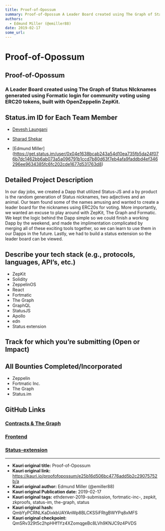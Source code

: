 ```yaml
---
title: Proof-of-Opossum
summary: Proof-of-Opossum A Leader Board created using The Graph of Status NIcknames generated using Formatic login for community voting using ERC20 tokens, built with OpenZeppelin ZepKit. Status.im ID for Each Team Member Devesh Laungani Sharad Shekar Edmund Miller Detailed Project Description In our day jobs, we created a Dapp that utilized Status-JS and a by product is the random generation of Status nicknames, two adjectives and an animal. Our team found some of the names amusing and wanted to create
authors:
  - Edmund Miller (@emiller88)
date: 2019-02-17
some_url: 
---
```


# Proof-of-Opossum



## Proof-of-Opossum

### A Leader Board created using The Graph of Status NIcknames generated using Formatic login for community voting using ERC20 tokens, built with OpenZeppelin ZepKit. 

## Status.im ID for Each Team Member
- [Devesh Laungani](https://get.status.im/user/0x04d599bcb990c52429c807aecddd39c9a9b726d6c16a9958ddaa61fc5ed90b1be7b9980ff5e4c261cf89b2961a02140e3a08f20747827b1aed0a48d444aca31558)

- [Sharad Shekar](https://get.status.imA/user/0x04697c18e3a96b56db7d0cd7b63fc467a04da38484f35de11dc8d9092a9a99694ac55b246da3fd6c61bcd0063ccc6313bd2ded8c280d1546da171a4ea27c7b2820)

- [Edmund Miller] (https://get.status.im/user/0x04e1638bcab243a54d10ea735fb5da24f076b7dc1462bb6ab073a5a096791b1ccd7b80d63f7eb4afa9faddbd4ef346296ee9634385fc6fc202cde1677d531763d8)

## Detailed Project Description
In our day jobs, we created a Dapp that utilized Status-JS and a by product is the random generation of Status nicknames, two adjectives and an animal. Our team found some of the names amusing and wanted to create a leader board for the nicknames using ERC20s for voting. More importantly, we wanted an excuse to play around with ZepKit, The Graph and Formatic. We kept the logic behind the Dapp simple so we could finish a working Dapp by the weekend, and made the implimentation complicated by merging all of these exciting tools together, so we can learn to use them in our Dapps in the future. Lastly, we had to build a status extension so the leader board can be viewed.

## Describe your tech stack (e.g., protocols, languages, API’s, etc.)
- ZepKit
- Solidity
- ZeppelinOS
- React
- Fortmatic
- The Graph
- GraphQL
- StatusJS
- Apollo
- edn
- Status extension

## Track for which you’re submitting (Open or Impact)


## All Bounties Completed/Incorporated

- Zeppelin
- Fortmatic Inc. 
- The Graph
- Status.im

## GitHub Links
### [Contracts & The Graph](https://github.com/Emiller88/proof-of-opossum)
### [Frontend](https://github.com/d7laungani/proof-of-oppossum)
### [Status-extension](https://ipfs.infura.io/ipfs/QmXzHxMLXBeCz9p1bT7SQXKuRZ7AVyxwkmkFdKuLGsQw8r/)







---

- **Kauri original title:** Proof-of-Opossum
- **Kauri original link:** https://kauri.io/proofofopossum/e25b16d506bc4776add5b2c29075752b/a
- **Kauri original author:** Edmund Miller (@emiller88)
- **Kauri original Publication date:** 2019-02-17
- **Kauri original tags:** ethdenver-2019-submission, fortmatic-inc-, zepkit, zkproofs, status-im, the-graph, status
- **Kauri original hash:** QmbYyPCRNLKaDixkbUAYAnWp8BLCKS5iFRtgBWYPq8xMFS
- **Kauri original checkpoint:** QmSRv329t5c2hpHHf1Yz4XZomqgeBc8LVh9KNJC9z4PVDS



